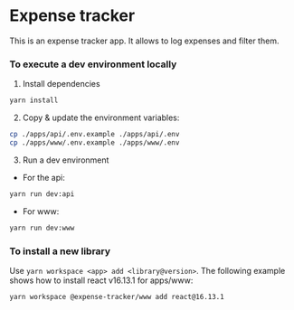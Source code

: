# Expense tracker

This is an expense tracker app. It allows to log expenses and filter them.

### To execute a dev environment locally

1. Install dependencies

```bash
yarn install
```

2. Copy & update the environment variables:

```bash
cp ./apps/api/.env.example ./apps/api/.env
cp ./apps/www/.env.example ./apps/www/.env
```

3. Run a dev environment

- For the api:

```bash
yarn run dev:api
```

- For www:

```bash
yarn run dev:www
```

### To install a new library

Use `yarn workspace <app> add <library@version>`. The following example shows how to install react v16.13.1 for apps/www:

```bash
yarn workspace @expense-tracker/www add react@16.13.1
```
